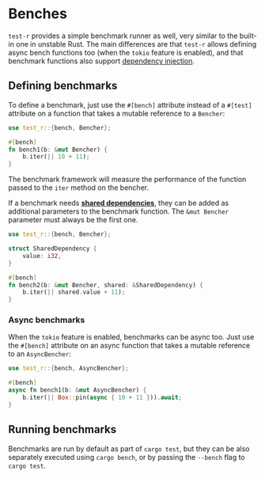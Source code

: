 # Benches

`test-r` provides a simple benchmark runner as well, very similar to the built-in one in unstable Rust. The main differences are that `test-r` allows defining async bench functions too (when the `tokio` feature is enabled), and that benchmark functions also support [dependency injection](./dependency_injection.md).

## Defining benchmarks

To define a benchmark, just use the `#[bench]` attribute instead of a `#[test]` attribute on a function that takes a mutable reference to a `Bencher`: 

```rust
use test_r::{bench, Bencher};

#[bench]
fn bench1(b: &mut Bencher) {
    b.iter(|| 10 + 11);
}
```

The benchmark framework will measure the performance of the function passed to the `iter` method on the bencher.

If a benchmark needs **[shared dependencies](./dependency_injection.md)**, they can be added as additional parameters to the benchmark function. The `&mut Bencher` parameter must always be the first one.

```rust
use test_r::{bench, Bencher};

struct SharedDependency {
    value: i32,
}

#[bench]
fn bench2(b: &mut Bencher, shared: &SharedDependency) {
    b.iter(|| shared.value + 11);
}
``` 

### Async benchmarks
When the `tokio` feature is enabled, benchmarks can be async too. Just use the `#[bench]` attribute on an async function that takes a mutable reference to an `AsyncBencher`:

```rust
use test_r::{bench, AsyncBencher};

#[bench]
async fn bench1(b: &mut AsyncBencher) {
    b.iter(|| Box::pin(async { 10 + 11 })).await;
}
```

## Running benchmarks
Benchmarks are run by default as part of `cargo test`, but they can be also separately executed using `cargo bench`, or by passing the `--bench` flag to `cargo test`.
